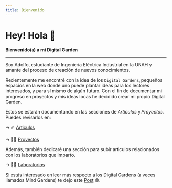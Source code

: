 ```yaml
---
title: Bienvenido
---
```


# Hey! Hola 👋

**Bienvenido(a) a mi Digital Garden**
************
Soy Adolfo, estudiante de Ingeniería Eléctrica Industrial en la UNAH y amante del proceso de creación de nuevos conocimientos.

Recientemente me encontré con la idea de los `Digital Gardens`, pequeños espacios en la web donde uno puede plantar ideas para los lectores interesados, y para sí mismo de algún futuro. Con el fin de documentar mi progreso en proyectos y mis ideas locas he decidido crear mi propio Digital Garden.

Estos se estarán documentando en las secciones de _Articulos_ y _Proyectos_. Puedes revisarlos en:

→ :comet: [Articulos](/articles)

→ :man_factory_worker: [Proyectos](/projects)

Además, también dedicaré una sección para subir articulos relacionados con los laboratorios que imparto. 

→ :man_technologist: [Laboratorios](/labs)

Si estás interesado en leer más respecto a los Digital Gardens (a veces llamados Mind Gardens) te dejo este [Post](https://dev.to/jbranchaud/the-digital-garden-l10) :smile:.